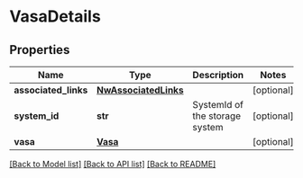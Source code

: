 # VasaDetails

## Properties
Name | Type | Description | Notes
------------ | ------------- | ------------- | -------------
**associated_links** | [**NwAssociatedLinks**](NwAssociatedLinks.md) |  | [optional] 
**system_id** | **str** | SystemId of the storage system | [optional] 
**vasa** | [**Vasa**](Vasa.md) |  | [optional] 

[[Back to Model list]](../README.md#documentation-for-models) [[Back to API list]](../README.md#documentation-for-api-endpoints) [[Back to README]](../README.md)


